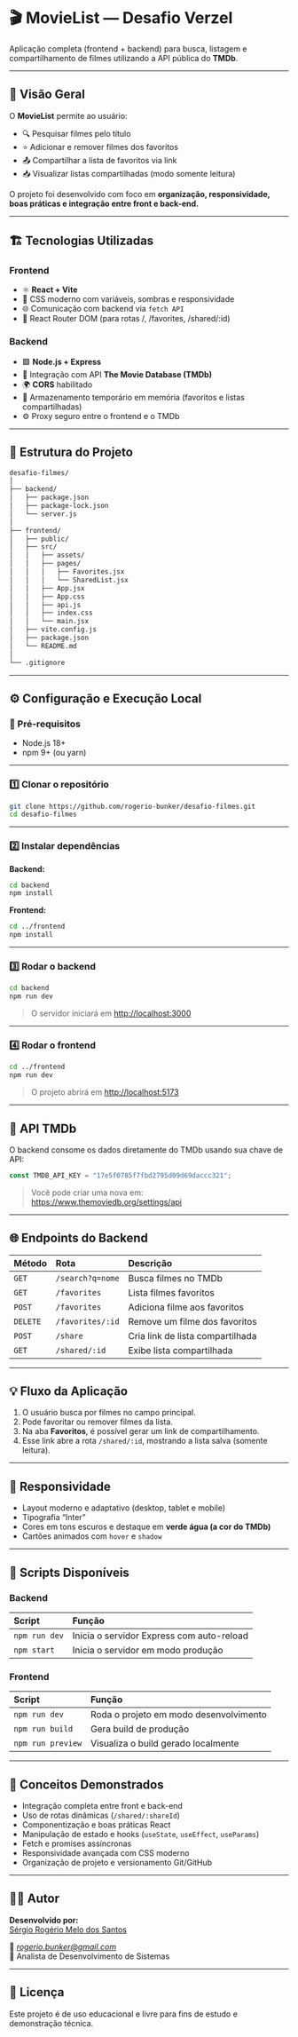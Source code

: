 # 🎬 MovieList — Desafio Verzel

Aplicação completa (frontend + backend) para busca, listagem e compartilhamento de filmes utilizando a API pública do **TMDb**.

---

## 🧩 Visão Geral

O **MovieList** permite ao usuário:

- 🔍 Pesquisar filmes pelo título
- ⭐ Adicionar e remover filmes dos favoritos
- 📤 Compartilhar a lista de favoritos via link
- 📥 Visualizar listas compartilhadas (modo somente leitura)

O projeto foi desenvolvido com foco em **organização, responsividade, boas práticas e integração entre front e back-end.**

---

## 🏗️ Tecnologias Utilizadas

### Frontend

- ⚛️ **React + Vite**
- 🎨 CSS moderno com variáveis, sombras e responsividade
- 🌐 Comunicação com backend via `fetch API`
- 🔁 React Router DOM (para rotas /, /favorites, /shared/:id)

### Backend

- 🟩 **Node.js + Express**
- 🔐 Integração com API **The Movie Database (TMDb)**
- 🌍 **CORS** habilitado
- 💾 Armazenamento temporário em memória (favoritos e listas compartilhadas)
- ⚙️ Proxy seguro entre o frontend e o TMDb

---

## 📂 Estrutura do Projeto

```bash
desafio-filmes/
│
├── backend/
│   ├── package.json
│   ├── package-lock.json
│   └── server.js
│
├── frontend/
│   ├── public/
│   ├── src/
│   │   ├── assets/
│   │   ├── pages/
│   │   │   ├── Favorites.jsx
│   │   │   └── SharedList.jsx
│   │   ├── App.jsx
│   │   ├── App.css
│   │   ├── api.js
│   │   ├── index.css
│   │   └── main.jsx
│   ├── vite.config.js
│   ├── package.json
│   └── README.md
│
└── .gitignore
```

---

## ⚙️ Configuração e Execução Local

### 🔹 Pré-requisitos

- Node.js 18+
- npm 9+ (ou yarn)

---

### 1️⃣ Clonar o repositório

```bash
git clone https://github.com/rogerio-bunker/desafio-filmes.git
cd desafio-filmes
```

---

### 2️⃣ Instalar dependências

**Backend:**

```bash
cd backend
npm install
```

**Frontend:**

```bash
cd ../frontend
npm install
```

---

### 3️⃣ Rodar o backend

```bash
cd backend
npm run dev
```

> O servidor iniciará em [http://localhost:3000](http://localhost:3000)

---

### 4️⃣ Rodar o frontend

```bash
cd ../frontend
npm run dev
```

> O projeto abrirá em [http://localhost:5173](http://localhost:5173)

---

## 🔑 API TMDb

O backend consome os dados diretamente do TMDb usando sua chave de API:

```js
const TMDB_API_KEY = "17e5f0785f7fbd2795d09d69daccc321";
```

> Você pode criar uma nova em: https://www.themoviedb.org/settings/api

---

## 🌐 Endpoints do Backend

| Método   | Rota             | Descrição                        |
| :------- | :--------------- | :------------------------------- |
| `GET`    | `/search?q=nome` | Busca filmes no TMDb             |
| `GET`    | `/favorites`     | Lista filmes favoritos           |
| `POST`   | `/favorites`     | Adiciona filme aos favoritos     |
| `DELETE` | `/favorites/:id` | Remove um filme dos favoritos    |
| `POST`   | `/share`         | Cria link de lista compartilhada |
| `GET`    | `/shared/:id`    | Exibe lista compartilhada        |

---

## 💡 Fluxo da Aplicação

1. O usuário busca por filmes no campo principal.
2. Pode favoritar ou remover filmes da lista.
3. Na aba **Favoritos**, é possível gerar um link de compartilhamento.
4. Esse link abre a rota `/shared/:id`, mostrando a lista salva (somente leitura).

---

## 📱 Responsividade

- Layout moderno e adaptativo (desktop, tablet e mobile)
- Tipografia “Inter”
- Cores em tons escuros e destaque em **verde água (a cor do TMDb)**
- Cartões animados com `hover` e `shadow`

---

## 💾 Scripts Disponíveis

### Backend

| Script        | Função                                    |
| :------------ | :---------------------------------------- |
| `npm run dev` | Inicia o servidor Express com auto-reload |
| `npm start`   | Inicia o servidor em modo produção        |

### Frontend

| Script            | Função                                 |
| :---------------- | :------------------------------------- |
| `npm run dev`     | Roda o projeto em modo desenvolvimento |
| `npm run build`   | Gera build de produção                 |
| `npm run preview` | Visualiza o build gerado localmente    |

---

## 🧠 Conceitos Demonstrados

- Integração completa entre front e back-end
- Uso de rotas dinâmicas (`/shared/:shareId`)
- Componentização e boas práticas React
- Manipulação de estado e hooks (`useState`, `useEffect`, `useParams`)
- Fetch e promises assíncronas
- Responsividade avançada com CSS moderno
- Organização de projeto e versionamento Git/GitHub

---

## 🧑‍💻 Autor

**Desenvolvido por:**  
[Sérgio Rogério Melo dos Santos](https://github.com/rogerio-bunker)

📧 *rogerio.bunker@gmail.com*  
💼 Analista de Desenvolvimento de Sistemas

---

## 🏁 Licença

Este projeto é de uso educacional e livre para fins de estudo e demonstração técnica.
